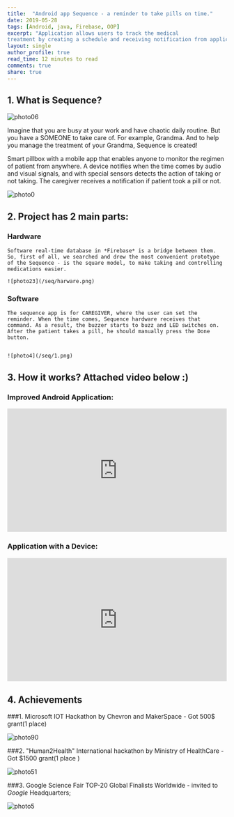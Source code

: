 ```yaml
---
title:  "Android app Sequence - a reminder to take pills on time."
date: 2019-05-28
tags: [Android, java, Firebase, OOP]
excerpt: "Application allows users to track the medical
treatment by creating a schedule and receiving notification from application."
layout: single
author_profile: true
read_time: 12 minutes to read
comments: true
share: true
---
```


## 1. What is Sequence?

![photo06](/seq/intro.png)

Imagine that you are busy at your work and have chaotic daily routine.
But you have a SOMEONE to take care of. For example, Grandma.
And to help you manage the treatment of your Grandma, Sequence is created!

Smart pillbox with a mobile app that enables anyone to monitor the regimen of patient from anywhere. A device notifies when the time comes by audio and visual signals, and with special sensors detects the action of taking or not taking. The caregiver receives a notification if patient took a pill or not.

![photo0](/seq/2.png)


## 2. Project has 2 main parts:

### Hardware
    Software real-time database in *Firebase* is a bridge between them. So, first of all, we searched and drew the most convenient prototype of the Sequence - is the square model, to make taking and controlling medications easier.

    ![photo23](/seq/harware.png)

### Software
    The sequence app is for CAREGIVER, where the user can set the reminder. When the time comes, Sequence hardware receives that command. As a result, the buzzer starts to buzz and LED switches on. After the patient takes a pill, he should manually press the Done button.


    ![photo4](/seq/1.png)



## 3. How it works? Attached video below :)

### Improved Android Application:


<style>.embed-container { position: relative; padding-bottom: 56.25%; height: 0; overflow: hidden; max-width: 100%; } .embed-container iframe, .embed-container object, .embed-container embed { position: absolute; top: 0; left: 0; width: 100%; height: 100%; }</style><div class='embed-container'><iframe src='https://www.youtube.com/embed/nTXiG7dh7sI' frameborder='0' allowfullscreen></iframe></div>



### Application with a Device:


<style>.embed-container { position: relative; padding-bottom: 56.25%; height: 0; overflow: hidden; max-width: 100%; } .embed-container iframe, .embed-container object, .embed-container embed { position: absolute; top: 0; left: 0; width: 100%; height: 100%; }</style><div class='embed-container'><iframe src='https://www.youtube.com/embed/jG4Tb-uKZtw' frameborder='0' allowfullscreen></iframe></div>


## 4. Achievements


###1. Microsoft IOT Hackathon by Chevron and MakerSpace - Got 500$ grant(1 place)


![photo90](/seq/che.jpg)


###2. "Human2Health" International hackathon by Ministry of HealthCare - Got $1500 grant(1 place )


![photo51](/seq/hu.jpg)


###3. Google Science Fair TOP-20 Global Finalists Worldwide - invited to *Google* Headquarters;


![photo5](/seq/gog.jpg)
